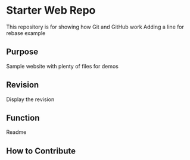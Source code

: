 # Starter Web Repo

This repository is for showing how Git and GitHub work
Adding a line for rebase example

## Purpose

Sample website with plenty of files for demos

## Revision

Display the revision

## Function

Readme

## How to Contribute
